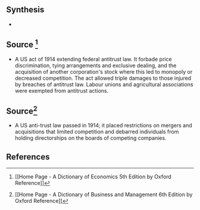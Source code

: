 ## Synthesis
- 
## Source [^1]
- A US act of 1914 extending federal antitrust law. It forbade price discrimination, tying arrangements and exclusive dealing, and the acquisition of another corporation's stock where this led to monopoly or decreased competition. The act allowed triple damages to those injured by breaches of antitrust law. Labour unions and agricultural associations were exempted from antitrust actions.
## Source[^2]
- A US anti-trust law passed in 1914; it placed restrictions on mergers and acquisitions that limited competition and debarred individuals from holding directorships on the boards of competing companies.
## References

[^1]: [[Home Page - A Dictionary of Economics 5th Edition by Oxford Reference]]
[^2]: [[Home Page - A Dictionary of Business and Management 6th Edition by Oxford Reference]]